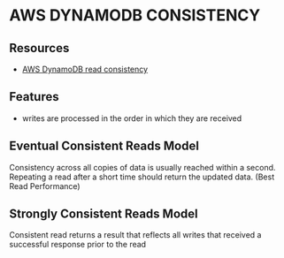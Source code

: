 # AWS DYNAMODB CONSISTENCY

## Resources

- [AWS DynamoDB read consistency](https://docs.aws.amazon.com/amazondynamodb/latest/developerguide/HowItWorks.ReadConsistency.html)

## Features

- writes are processed in the order in which they are received

## Eventual Consistent Reads Model

Consistency across all copies of data is usually reached within a second.
Repeating a read after a short time should return the updated data.
(Best Read Performance)

## Strongly Consistent Reads Model

Consistent read returns a result that reflects all writes that received a
successful response prior to the read
